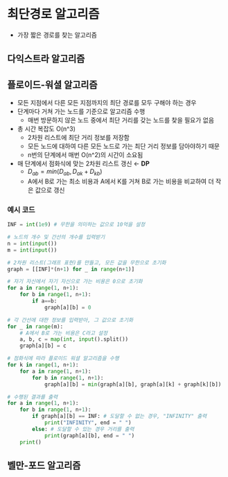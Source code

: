 # 최단경로 알고리즘
- 가장 짧은 경로를 찾는 알고리즘 

## 다익스트라 알고리즘

## 플로이드-워셜 알고리즘
- 모든 지점에서 다른 모든 지점까지의 최단 경로를 모두 구해야 하는 경우
- 단계마다 거쳐 가는 노드를 기준으로 알고리즘 수행
    - 매번 방문하지 않은 노드 중에서 최단 거리를 갖는 노드를 찾을 필요가 없음
- 총 시간 복잡도 O(n^3)
    - 2차원 리스트에 최단 거리 정보를 저장함
    - 모든 노드에 대하여 다른 모든 노드로 가는 최단 거리 정보를 담아야하기 때문
    - n번의 단계에서 매번 O(n^2)의 시간이 소요됨
- 매 단계에서 점화식에 맞는 2차원 리스트 갱신 ← **DP**  
    - $D_{ab} = min(D_{ab}, D_{ak}+D_{kb})$
    - A에서 B로 가는 최소 비용과 A에서 K를 거쳐 B로 가는 비용을 비교하여 더 작은 값으로 갱신
    
### 예시 코드
```python
INF = int(1e9) # 무한을 의미하는 값으로 10억을 설정

# 노드의 개수 및 간선의 개수를 입력받기
n = int(input())
m = int(input())

# 2차원 리스트(그래프 표현)를 만들고, 모든 값을 무한으로 초기화
graph = [[INF]*(n+1) for _ in range(n+1)]

# 자기 자신에서 자기 자신으로 가는 비용은 0으로 초기화
for a in range(1, n+1):
	for b in range(1, n+1):
		if a==b:
			graph[a][b] = 0

# 각 간선에 대한 정보를 입력받아, 그 값으로 초기화
for _ in range(m):
	# A에서 B로 가는 비용은 C라고 설정
	a, b, c = map(int, input().split())
	graph[a][b] = c

# 점화식에 따라 플로이드 워셜 알고리즘을 수행
for k in range(1, n+1):
	for a in range(1, n+1):
		for b in range(1, n+1):
			graph[a][b] = min(graph[a][b], graph[a][k] + graph[k][b])

# 수행된 결과를 출력
for a in range(1, n+1):
	for b in range(1, n+1):
		if graph[a][b] == INF: # 도달할 수 없는 경우, "INFINITY" 출력
			print("INFINITY", end = " ")
		else: # 도달할 수 있는 경우 거리를 출력
			print(graph[a][b], end = " ")
	print()
```

## 벨만-포드 알고리즘